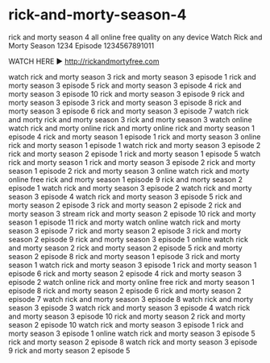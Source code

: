 # rick-and-morty-season-4
rick and morty season 4 all online free quality on any device 
Watch Rick and Morty Season 1234 Episode 1234567891011

WATCH HERE ► http://rickandmortyfree.com
 
watch rick and morty season 3
rick and morty season 3 episode 1
rick and morty season 3 episode 5
rick and morty season 3 episode 4
rick and morty season 3 episode 10
rick and morty season 3 episode 9
rick and morty season 3 episode 3
rick and morty season 3 episode 8
rick and morty season 3 episode 6
rick and morty season 3 episode 7
watch rick and morty
rick and morty season 3
rick and morty season 3 watch online
watch rick and morty online
rick and morty online
rick and morty season 1 episode 4
rick and morty season 1 episode 1
rick and morty season 3 online
rick and morty season 1 episode 1
watch rick and morty season 3 episode 2
rick and morty season 2 episode 1
rick and morty season 1 episode 5
watch rick and morty season 1
rick and morty season 3 episode 2
rick and morty season 1 episode 2
rick and morty season 3 online
watch rick and morty online free
rick and morty season 1 episode 9
rick and morty season 2 episode 1
watch rick and morty season 3 episode 2
watch rick and morty season 3 episode 4
watch rick and morty season 3 episode 5
rick and morty season 2 episode 3
rick and morty season 2 episode 2
rick and morty season 3 stream
rick and morty season 2 episode 10
rick and morty season 1 episode 11
rick and morty watch online
watch rick and morty season 3 episode 7
rick and morty season 2 episode 3
rick and morty season 2 episode 9
rick and morty season 3 episode 1 online
watch rick and morty season 2
rick and morty season 2 episode 5
rick and morty season 2 episode 8
rick and morty season 1 episode 3
rick and morty season 1
watch rick and morty season 3 episode 1
rick and morty season 1 episode 6
rick and morty season 2 episode 4
rick and morty season 3 episode 2 watch online
rick and morty online free
rick and morty season 1 episode 8
rick and morty season 2 episode 6
rick and morty season 2 episode 7
watch rick and morty season 3 episode 8
watch rick and morty season 3 episode 3
watch rick and morty season 3 episode 4
watch rick and morty season 3 episode 10
rick and morty season 2
rick and morty season 2 episode 10
watch rick and morty season 3 episode 1
rick and morty season 3 episode 1 online
watch rick and morty season 3 episode 5
rick and morty season 2 episode 8
watch rick and morty season 3 episode 9
rick and morty season 2 episode 5
